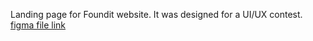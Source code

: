 Landing page for Foundit website. 
It was designed for a UI/UX contest.  
[figma file link](https://www.figma.com/file/I88r8vAdQ6Zi4G0Php6TnS/Foundit-Landing-Page?type=design&node-id=1%3A2&t=PTuViSt6gOyQ1GtA-1)
